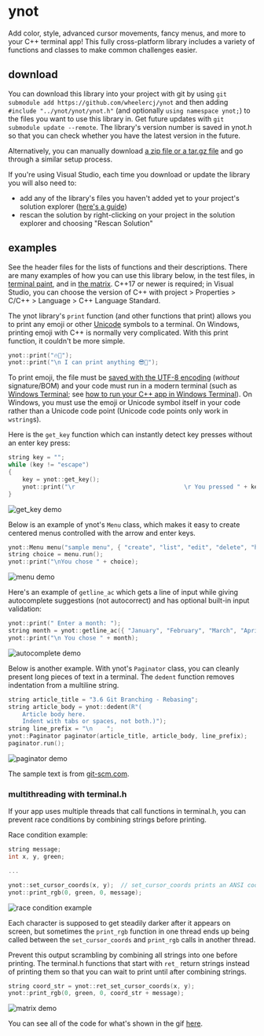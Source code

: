 ﻿# ynot

Add color, style, advanced cursor movements, fancy menus, and more to your C++ terminal app! This fully cross-platform library includes a variety of functions and classes to make common challenges easier.

## download

You can download this library into your project with git by using `git submodule add https://github.com/wheelercj/ynot` and then adding `#include "../ynot/ynot/ynot.h"` (and optionally `using namespace ynot;`) to the files you want to use this library in. Get future updates with `git submodule update --remote`. The library's version number is saved in ynot.h so that you can check whether you have the latest version in the future.

Alternatively, you can manually download [a zip file or a tar.gz file](https://github.com/wheelercj/ynot/tags) and go through a similar setup process.

If you're using Visual Studio, each time you download or update the library you will also need to:
* add any of the library's files you haven't added yet to your project's solution explorer ([here's a guide](https://wheelercj.github.io/notes/pages/20220807002725.html))
* rescan the solution by right-clicking on your project in the solution explorer and choosing "Rescan Solution"

## examples

See the header files for the lists of functions and their descriptions. There are many examples of how you can use this library below, in the test files, in [terminal paint](https://github.com/wheelercj/terminal-paint), and in [the matrix](https://github.com/wheelercj/the-matrix). C++17 or newer is required; in Visual Studio, you can choose the version of C++ with project > Properties > C/C++ > Language > C++ Language Standard.

The ynot library's `print` function (and other functions that print) allows you to print any emoji or other [Unicode](https://en.wikipedia.org/wiki/Unicode) symbols to a terminal. On Windows, printing emoji with C++ is normally very complicated. With this print function, it couldn't be more simple.

```cpp
ynot::print("🔥🐊");
ynot::print("\n I can print anything 😎🤖");
```

To print emoji, the file must be [saved with the UTF-8 encoding](https://docs.microsoft.com/en-us/visualstudio/ide/how-to-save-and-open-files-with-encoding?view=vs-2022) (_without_ signature/BOM) and your code must run in a modern terminal (such as [Windows Terminal](https://aka.ms/terminal); see [how to run your C++ app in Windows Terminal](https://wheelercj.github.io/notes/pages/20220506214620.html)). On Windows, you must use the emoji or Unicode symbol itself in your code rather than a Unicode code point (Unicode code points only work in `wstring`s).

Here is the `get_key` function which can instantly detect key presses without an enter key press:

```cpp
string key = "";
while (key != "escape")
{
    key = ynot::get_key();
    ynot::print("\r                               \r You pressed " + key);
}
```

![get_key demo](https://media.giphy.com/media/BVk0mTxjIu8Pgbeo1h/giphy.gif)

Below is an example of ynot's `Menu` class, which makes it easy to create centered menus controlled with the arrow and enter keys.

```cpp
ynot::Menu menu("sample menu", { "create", "list", "edit", "delete", "help", "settings", "exit" });
string choice = menu.run();
ynot::print("\nYou chose " + choice);
```

![menu demo](https://media.giphy.com/media/vUiPYlobVhnGrhKCTc/giphy.gif)

Here's an example of `getline_ac` which gets a line of input while giving autocomplete suggestions (not autocorrect) and has optional built-in input validation:

```cpp
ynot::print(" Enter a month: ");
string month = ynot::getline_ac({ "January", "February", "March", "April", "May", "June", "July", "August", "September", "October", "November", "December" });
ynot::print("\n You chose " + month);
```

![autocomplete demo](https://media.giphy.com/media/26Rjoe4CA6r7TXiOpc/giphy.gif)

Below is another example. With ynot's `Paginator` class, you can cleanly present long pieces of text in a terminal. The `dedent` function removes indentation from a multiline string.

```cpp
string article_title = "3.6 Git Branching - Rebasing";
string article_body = ynot::dedent(R"(
    Article body here.
    Indent with tabs or spaces, not both.)");
string line_prefix = "\n    ";
ynot::Paginator paginator(article_title, article_body, line_prefix);
paginator.run();
```

![paginator demo](https://media.giphy.com/media/tAn8Pis7lLUfA39MFa/giphy.gif)

The sample text is from [git-scm.com](https://git-scm.com/book/en/v2/Git-Branching-Rebasing).

### multithreading with terminal.h

If your app uses multiple threads that call functions in terminal.h, you can prevent race conditions by combining strings before printing.

Race condition example:

```cpp
string message;
int x, y, green;

...

ynot::set_cursor_coords(x, y);  // set_cursor_coords prints an ANSI code
ynot::print_rgb(0, green, 0, message);
```

![race condition example](https://media.giphy.com/media/Obc0RuoYP7XkHppQ0I/giphy.gif)

Each character is supposed to get steadily darker after it appears on screen, but sometimes the `print_rgb` function in one thread ends up being called between the `set_cursor_coords` and `print_rgb` calls in another thread.

Prevent this output scrambling by combining all strings into one before printing. The terminal.h functions that start with `ret_` return strings instead of printing them so that you can wait to print until after combining strings.

```cpp
string coord_str = ynot::ret_set_cursor_coords(x, y);
ynot::print_rgb(0, green, 0, coord_str + message);
```

![matrix demo](https://media.giphy.com/media/iArQ9LLVS30McyVR3u/giphy.gif)

You can see all of the code for what's shown in the gif [here](https://github.com/wheelercj/the-matrix).
